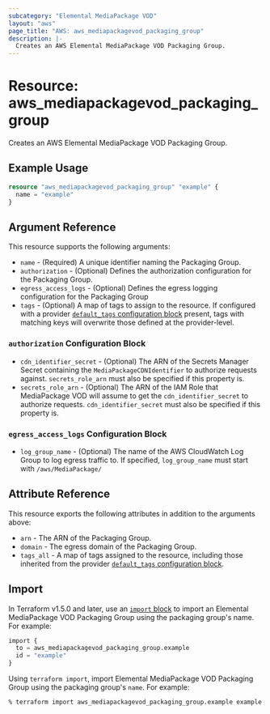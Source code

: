 ```yaml
---
subcategory: "Elemental MediaPackage VOD"
layout: "aws"
page_title: "AWS: aws_mediapackagevod_packaging_group"
description: |-
  Creates an AWS Elemental MediaPackage VOD Packaging Group.
---
```


# Resource: aws_mediapackagevod_packaging_group

Creates an AWS Elemental MediaPackage VOD Packaging Group.

## Example Usage

```terraform
resource "aws_mediapackagevod_packaging_group" "example" {
  name = "example"
}
```

## Argument Reference

This resource supports the following arguments:

* `name` - (Required) A unique identifier naming the Packaging Group.
* `authorization` - (Optional) Defines the authorization configuration for the Packaging Group.
* `egress_access_logs` - (Optional) Defines the egress logging configuration for the Packaging Group
* `tags` - (Optional) A map of tags to assign to the resource. If configured with a provider [`default_tags` configuration block](https://registry.terraform.io/providers/hashicorp/aws/latest/docs#default_tags-configuration-block) present, tags with matching keys will overwrite those defined at the provider-level.

### `authorization` Configuration Block

* `cdn_identifier_secret` - (Optional) The ARN of the Secrets Manager Secret containing the `MediaPackageCDNIdentifier` to authorize requests against. `secrets_role_arn` must also be specified if this property is.
* `secrets_role_arn` - (Optional) The ARN of the IAM Role that MediaPackage VOD will assume to get the `cdn_identifier_secret` to authorize requests. `cdn_identifier_secret` must also be specified if this property is.

### `egress_access_logs` Configuration Block

* `log_group_name` - (Optional) The name of the AWS CloudWatch Log Group to log egress traffic to. If specified, `log_group_name` must start with `/aws/MediaPackage/`

## Attribute Reference

This resource exports the following attributes in addition to the arguments above:

* `arn` - The ARN of the Packaging Group.
* `domain` - The egress domain of the Packaging Group.
* `tags_all` - A map of tags assigned to the resource, including those inherited from the provider [`default_tags` configuration block](https://registry.terraform.io/providers/hashicorp/aws/latest/docs#default_tags-configuration-block).

## Import

In Terraform v1.5.0 and later, use an [`import` block](https://developer.hashicorp.com/terraform/language/import) to import an Elemental MediaPackage VOD Packaging Group using the packaging group's name. For example:

```terraform
import {
  to = aws_mediapackagevod_packaging_group.example
  id = "example"
}
```

Using `terraform import`, import Elemental MediaPackage VOD Packaging Group using the packaging group's `name`. For example:

```console
% terraform import aws_mediapackagevod_packaging_group.example example
```
